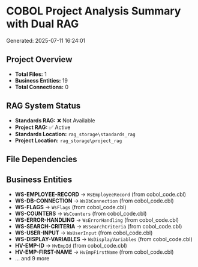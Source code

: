 # COBOL Project Analysis Summary with Dual RAG

Generated: 2025-07-11 16:24:01

## Project Overview

- **Total Files:** 1
- **Business Entities:** 19
- **Total Connections:** 0

## RAG System Status

- **Standards RAG:** ❌ Not Available
- **Project RAG:** ✅ Active
- **Standards Location:** `rag_storage\standards_rag`
- **Project Location:** `rag_storage\project_rag`

## File Dependencies

## Business Entities

- **WS-EMPLOYEE-RECORD** → `WsEmployeeRecord` (from cobol_code.cbl)
- **WS-DB-CONNECTION** → `WsDbConnection` (from cobol_code.cbl)
- **WS-FLAGS** → `WsFlags` (from cobol_code.cbl)
- **WS-COUNTERS** → `WsCounters` (from cobol_code.cbl)
- **WS-ERROR-HANDLING** → `WsErrorHandling` (from cobol_code.cbl)
- **WS-SEARCH-CRITERIA** → `WsSearchCriteria` (from cobol_code.cbl)
- **WS-USER-INPUT** → `WsUserInput` (from cobol_code.cbl)
- **WS-DISPLAY-VARIABLES** → `WsDisplayVariables` (from cobol_code.cbl)
- **HV-EMP-ID** → `HvEmpId` (from cobol_code.cbl)
- **HV-EMP-FIRST-NAME** → `HvEmpFirstName` (from cobol_code.cbl)
- ... and 9 more
